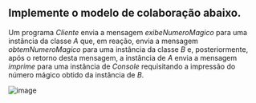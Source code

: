 ## Implemente o modelo de colaboração abaixo.

Um programa _Cliente_ envia a mensagem _exibeNumeroMagico_ para uma instância da classe _A_ que, em reação, envia a mensagem _obtemNumeroMagico_ para uma instância da classe _B_ e, posteriormente, após o retorno desta mensagem, a instância de _A_ envia a mensagem _imprime_ para uma instância de _Console_ requisitando a impressão do número mágico obtido da instância de _B_.

![image](https://user-images.githubusercontent.com/1735792/90346258-e6caed00-dffd-11ea-81c2-9e4cfbd29422.png)
